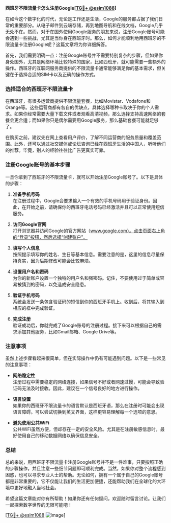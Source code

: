 **西班牙不限流量卡怎么注册Google[[TG💪+ @esim1088](https://t.me/s/esim1088)]**

在如今这个数字化的时代，无论是工作还是生活，Google的服务都占据了我们日常的重要部分。从电子邮件到云端存储，再到地图导航和在线文档，Google几乎无处不在。然而，对于在国外使用Google服务的朋友来说，注册Google账号可能会遇到一些挑战，尤其是当你身在西班牙时。那么，如何才能顺利地用西班牙的不限流量卡注册Google呢？这篇文章将为你详细解答。

首先，我们需要明确一点：注册Google账号并不需要特别复杂的步骤，但如果你身处国外，尤其是网络环境比较特殊的国家，比如西班牙，就可能需要一些额外的操作。西班牙的互联网服务商提供的不限流量卡通常能够满足你的基本需求，但关键在于选择合适的SIM卡以及正确的操作方式。

### 选择适合的西班牙不限流量卡

在西班牙，有很多运营商提供不限流量套餐，比如Movistar、Vodafone和Orange等。这些运营商都有各自的优缺点，具体选择哪种卡取决于你的个人需求。如果你经常需要大量下载文件或者观看高清视频，那么选择支持高速网络的套餐会更合适；而如果你只是偶尔需要用Google服务，那么基础套餐可能就足够了。

在购买之前，建议先在网上查看用户评价，了解不同运营商的服务质量和覆盖范围。此外，还可以通过社交媒体或论坛咨询已经在西班牙生活的中国人，听听他们的推荐。毕竟，别人的经验往往比广告更真实可靠。

### 注册Google账号的基本步骤

一旦你拿到了西班牙的不限流量卡，就可以开始注册Google账号了。以下是具体的步骤：

1. **准备手机号码**  
   在注册过程中，Google会要求输入一个有效的手机号码用于验证身份。因此，在开始之前，请确保你的西班牙电话号码已经激活并且可以正常使用短信服务。

2. **访问Google官网**  
   打开浏览器并访问Google的官方网站（www.google.com）。点击页面右上角的“登录”按钮，然后选择“创建账户”。

3. **填写个人信息**  
   按照提示填写你的姓名、生日等基本信息。需要注意的是，这里的信息尽量保持真实，因为后期修改可能会比较麻烦。

4. **设置用户名和密码**  
   为你的新账户设置一个独特的用户名和强密码。记住，不要使用过于简单或容易被猜到的密码，以免造成安全隐患。

5. **验证手机号码**  
   系统会发送一条包含验证码的短信到你的西班牙手机上。收到后，将其输入到相应的框中完成验证。

6. **完成注册**  
   验证成功后，你就完成了Google账号的注册过程。接下来可以根据自己的需求添加其他服务，比如Gmail邮箱、Google Drive等。

### 注意事项

虽然上述步骤看起来很简单，但在实际操作中仍有可能遇到问题。以下是一些常见的注意事项：

- **网络稳定性**  
  注册过程中需要稳定的网络连接，如果信号不好或者网速过慢，可能会导致验证码无法及时接收。因此，建议在一个信号良好的地方进行操作。

- **语言设置**  
  如果你的西班牙不限流量卡的语言默认是西班牙语，那么在注册时可能会出现语言障碍。可以尝试切换到英文界面，这样更容易理解每一个选项的意思。

- **避免使用公共WiFi**  
  公共WiFi虽然方便，但却存在一定的安全风险。尤其是在注册敏感信息时，最好使用自己的移动数据网络以确保信息安全。

### 总结

总的来说，用西班牙不限流量卡注册Google账号并不是一件难事，只要按照正确的步骤操作，并且注意一些细节问题即可顺利完成。当然，如果你对整个流程感到困惑，也可以寻求专业人士的帮助。无论如何，拥有一个属于自己的Google账号都是非常重要的，它不仅能让我们的生活更加便捷，还能帮助我们在全球化的大环境中更好地融入当地社会。

希望这篇文章能对你有所帮助！如果你还有任何疑问，欢迎随时留言讨论。让我们一起探索数字世界的无限可能吧！

[[TG💪+ @esim1088](https://t.me/s/esim1088) ![Image](https://i.postimg.cc/4NQfJmqS/Snipaste-2025-05-13-00-14-12.png)]
